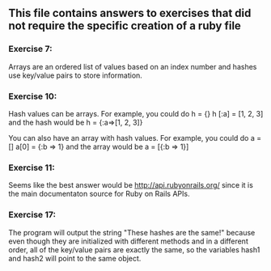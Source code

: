 ## This file contains answers to exercises that did not require the specific creation of a ruby file

### Exercise 7:
Arrays are an ordered list of values based on an index number and hashes use key/value pairs to store information.

### Exercise 10:
Hash values can be arrays. For example, you could do
h = {}
h [:a] = [1, 2, 3]
and the hash would be
h = {:a=>[1, 2, 3]}

You can also have an array with hash values. For example, you could do
a = []
a[0] = {:b => 1}
and the array would be
a = [{:b => 1}]

### Exercise 11:
Seems like the best answer would be http://api.rubyonrails.org/ since it is the main documentaton source for Ruby on Rails APIs.

### Exercise 17:
The program will output the string "These hashes are the same!" because even though they are initialized with different methods and in a different order, all of the key/value pairs are exactly the same, so the variables hash1 and hash2 will point to the same object.